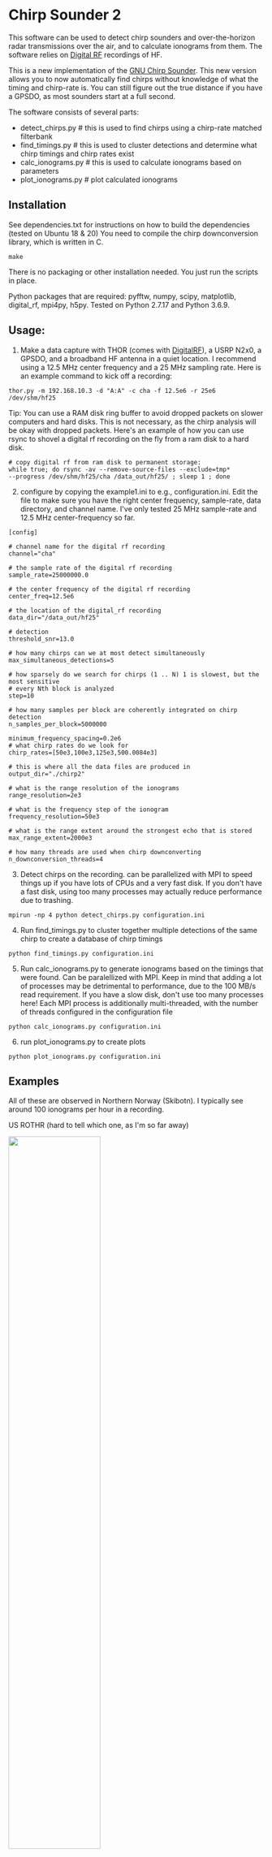 # Chirp Sounder 2

This software can be used to detect chirp sounders and over-the-horizon radar transmissions over the air, and to calculate ionograms from them. The software relies on <a href="https://github.com/MITHaystack/digital_rf">Digital RF</a> recordings of HF. 

This is a new implementation of the <a href="https://github.com/jvierine/chirpsounder">GNU Chirp Sounder</a>. This new version allows you to now automatically find chirps without knowledge of what the timing and chirp-rate is. You can still figure out the true distance if you have a GPSDO, as most sounders start at a full second. 

The software consists of several parts:
 - detect_chirps.py  # this is used to find chirps using a chirp-rate matched filterbank
 - find_timings.py # this is used to cluster detections and determine what chirp timings and chirp rates exist
 - calc_ionograms.py # this is used to calculate ionograms based on parameters
 - plot_ionograms.py # plot calculated ionograms

## Installation
See dependencies.txt for instructions on how to build the dependencies (tested on Ubuntu 18 & 20)
You need to compile the chirp downconversion library, which is written in C.
```
make 
```
There is no packaging or other installation needed. You just run the scripts in place. 

Python packages that are required: pyfftw, numpy, scipy, matplotlib, digital_rf, mpi4py, h5py. Tested on Python 2.7.17 and Python 3.6.9. 

## Usage:
1) Make a data capture with THOR (comes with <a href="https://github.com/MITHaystack/digital_rf">DigitalRF</a>), a USRP N2x0, a GPSDO, and a broadband HF antenna in a quiet location. I recommend using a 12.5 MHz center frequency and a 25 MHz sampling rate. Here is an example command to kick off a recording: 

```
thor.py -m 192.168.10.3 -d "A:A" -c cha -f 12.5e6 -r 25e6 /dev/shm/hf25 
```

Tip: You can use a RAM disk ring buffer to avoid dropped packets on slower computers and hard disks. This is not necessary, as the chirp analysis will be okay with dropped packets. Here's an example of how you can use rsync to shovel a digital rf recording on the fly from a ram disk to a hard disk.

```
# copy digital rf from ram disk to permanent storage:
while true; do rsync -av --remove-source-files --exclude=tmp*
--progress /dev/shm/hf25/cha /data_out/hf25/ ; sleep 1 ; done
```

2) configure by copying the example1.ini to e.g., configuration.ini. Edit the file to make sure you have the right center frequency, sample-rate, data directory, and channel name. I've only tested 25 MHz sample-rate and 12.5 MHz center-frequency so far.
```
[config]

# channel name for the digital rf recording
channel="cha"

# the sample rate of the digital rf recording
sample_rate=25000000.0

# the center frequency of the digital rf recording
center_freq=12.5e6

# the location of the digital_rf recording
data_dir="/data_out/hf25"

# detection
threshold_snr=13.0

# how many chirps can we at most detect simultaneously
max_simultaneous_detections=5

# how sparsely do we search for chirps (1 .. N) 1 is slowest, but the most sensitive
# every Nth block is analyzed 
step=10            

# how many samples per block are coherently integrated on chirp detection
n_samples_per_block=5000000

minimum_frequency_spacing=0.2e6
# what chirp rates do we look for
chirp_rates=[50e3,100e3,125e3,500.0084e3]

# this is where all the data files are produced in
output_dir="./chirp2"

# what is the range resolution of the ionograms
range_resolution=2e3

# what is the frequency step of the ionogram
frequency_resolution=50e3

# what is the range extent around the strongest echo that is stored
max_range_extent=2000e3

# how many threads are used when chirp downconverting
n_downconversion_threads=4
```

3) Detect chirps on the recording. can be parallelized with MPI to speed things up if you have lots of CPUs and a very fast disk. If you don't have a fast disk, using too many processes may actually reduce performance due to trashing. 
```
mpirun -np 4 python detect_chirps.py configuration.ini
```

4) Run find_timings.py to cluster together multiple detections of the same chirp to create a database of chirp timings
```
python find_timings.py configuration.ini
```

5) Run calc_ionograms.py to generate ionograms based on the timings that were found. Can be paralellized with MPI. Keep in mind that adding a lot of processes may be detrimental to performance, due to the 100 MB/s read requirement. If you have a slow disk, don't use too many processes here! Each MPI process is additionally multi-threaded, with the number of threads configured in the configuration file
```
python calc_ionograms.py configuration.ini
```

6) run plot_ionograms.py to create plots
```
python plot_ionograms.py configuration.ini
```


## Examples

All of these are observed in Northern Norway (Skibotn). I typically see around 100 ionograms per hour in a recording.

US ROTHR (hard to tell which one, as I'm so far away)

<img src="https://raw.githubusercontent.com/jvierine/chirpsounder2/python-packaging/examples//example00.png" width="60%"/>

Sodankylä geophysical observatory vertical sounding ionosonde

<img src="https://raw.githubusercontent.com/jvierine/chirpsounder2/python-packaging/examples//example01.png" width="60%"/>

US ROTHR (hard to tell which one, as I'm so far away)

<img src="https://raw.githubusercontent.com/jvierine/chirpsounder2/python-packaging/examples//example02.png" width="60%"/>

Sodankylä geophysical observatory vertical sounding ionosonde

<img src="https://raw.githubusercontent.com/jvierine/chirpsounder2/python-packaging/examples//example03.png" width="60%"/>

Australian JORN. Very far away! I see many of these at the right time of day. 

<img src="https://raw.githubusercontent.com/jvierine/chirpsounder2/python-packaging/examples//example04.png" width="60%"/>

US ROTHR (hard to tell which one, as I'm so far away)

<img src="https://raw.githubusercontent.com/jvierine/chirpsounder2/python-packaging/examples//example05.png" width="60%"/>

## Links

You can also use your sound card and HAM radio to detect chirps using the <a href="https://www.andrewsenior.me.uk/chirpview">Chirpview</a> program.

University of Twente operates a WebSDR, which is capable of <a href="http://websdr.ewi.utwente.nl:8901/chirps/">tracking known chirp sounders</a>

